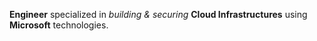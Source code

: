 **Engineer** specialized in *building & securing* **Cloud Infrastructures** using **Microsoft** technologies.


<!--
**ojpitre/ojpitre** is a ✨ _special_ ✨ repository because its `README.md` (this file) appears on your GitHub profile.

![OJpitre's GitHub stats](https://github-readme-stats.vercel.app/api?username=ojpitre&show_icons=true&hide_rank=true&include_all_commits&show_owner&theme=react)

[![Top Langs](https://github-readme-stats.vercel.app/api/top-langs/?username=ojpitre&layout=compact&theme=react)](https://github.com/anuraghazra/github-readme-stats)

My project:

[![Readme Card](https://github-readme-stats.vercel.app/api/pin/?username=ojpitre&repo=ojpitredotai&theme=react)](https://github.com/ojpitre/ojpitredotai)



### Reach-out!
- **Twitter**  [@ojpitre](https://twitter.com/ojpitre)
- **YouTube**:  [youtube.com/@ojpitre](https://www.youtube.com/@ojpitre)
- **Twitch**:   [twitch.tv/ojpitre](https://www.twitch.tv/ojpitre)
- **LinkedIn**: [linkedin.com/in/ojpitre](https://www.linkedin.com/in/ojpitre)
- **Instagram**:  [ojpitre](https://www.instagram.com/ojpitre) 

Here are some ideas to get you started:

- 🔭 I’m currently working on ...
- 🌱 I’m currently learning ...
- 👯 I’m looking to collaborate on ...
- 🤔 I’m looking for help with ...
- 💬 Ask me about ...
- 📫 How to reach me: ...
- 😄 Pronouns: ...
- ⚡ Fun fact: ...
-->
